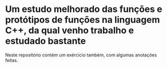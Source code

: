 Um estudo melhorado das funções e protótipos de funções na linguagem C++, da qual venho trabalho e estudado bastante
==================================================
Neste repositório contém um exércicio também, com algumas anotações feitas.
